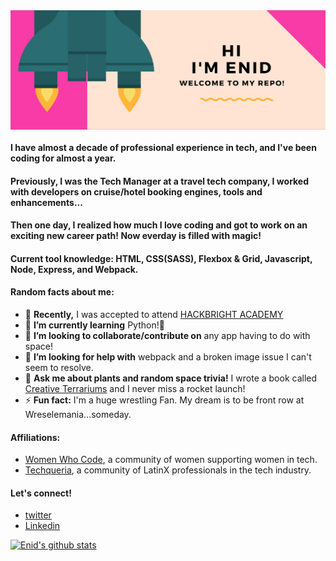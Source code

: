 <img align='center' src='/images/header_2.png'/>

#### I have almost a decade of professional experience in tech, and I've been coding for almost a year. 
#### Previously, I was the Tech Manager at a travel tech company, I worked with developers on cruise/hotel booking engines, tools and enhancements... 
#### Then one day, I realized how much I love coding and got to work on an exciting new career path! Now everday is filled with magic!
#### Current tool knowledge: HTML, CSS(SASS), Flexbox & Grid, Javascript, Node, Express, and Webpack.   


#### Random facts about me:

- 🔭 **Recently,** I was accepted to attend [HACKBRIGHT ACADEMY](https://hackbrightacademy.com/)
- 🌱 **I’m currently learning** Python!🐍
- 👯 **I’m looking to collaborate/contribute on** any app having to do with space!
- 🤔 **I’m looking for help with** webpack and a broken image issue I can't seem to resolve. 
- 💬 **Ask me about plants and random space trivia!** I wrote a book called [Creative Terrariums](https://amzn.to/2DrZM2z) and I never miss a rocket launch!
- ⚡ **Fun fact:** I'm a huge wrestling Fan. My dream is to be front row at Wreselemania...someday.

#### Affiliations: 
- [Women Who Code](https://www.womenwhocode.com/), a community of women supporting women in tech. 
- [Techqueria](https://techqueria.org/), a community of LatinX professionals in the tech industry. 

#### Let's connect!

- [twitter](https://twitter.com/codingsprinkles)
- [Linkedin](https://www.linkedin.com/in/enid-svymbersky/)

[![Enid's github stats](https://github-readme-stats.vercel.app/api?username=enid-sky&show_icons=true&theme=radical)](https://github.com/enid-sky/github-readme-stats)



